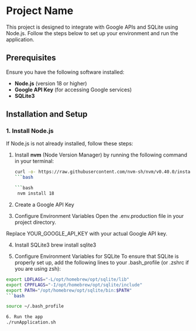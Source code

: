 # Project Name

This project is designed to integrate with Google APIs and SQLite using Node.js. Follow the steps below to set up your environment and run the application.

## Prerequisites

Ensure you have the following software installed:

- **Node.js** (version 18 or higher)
- **Google API Key** (for accessing Google services)
- **SQLite3**

## Installation and Setup

### 1. Install Node.js

If Node.js is not already installed, follow these steps:

1. Install **nvm** (Node Version Manager) by running the following command in your terminal:

   ```bash
   curl -o- https://raw.githubusercontent.com/nvm-sh/nvm/v0.40.0/install.sh | bash
   ```bash

   ```bash
    nvm install 18
2. Create a Google API Key

3. Configure Environment Variables
Open the .env.production file in your project directory.

Replace YOUR_GOOGLE_API_KEY with your actual Google API key.

4. Install SQLite3
brew install sqlite3

5. Configure Environment Variables for SQLite
To ensure that SQLite is properly set up, add the following lines to your .bash_profile (or .zshrc if you are using zsh):

```bash
export LDFLAGS="-L/opt/homebrew/opt/sqlite/lib"
export CPPFLAGS="-I/opt/homebrew/opt/sqlite/include"
export PATH="/opt/homebrew/opt/sqlite/bin:$PATH"
```bash

source ~/.bash_profile

6. Run the app
./runApplication.sh



